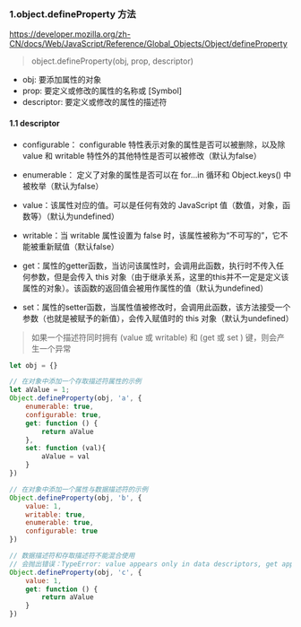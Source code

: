 ### 1.object.defineProperty 方法

https://developer.mozilla.org/zh-CN/docs/Web/JavaScript/Reference/Global_Objects/Object/defineProperty

> object.defineProperty(obj, prop, descriptor)

- obj: 要添加属性的对象
- prop: 要定义或修改的属性的名称或 [Symbol]
- descriptor: 要定义或修改的属性的描述符

#### 1.1 descriptor


- configurable： configurable 特性表示对象的属性是否可以被删除，以及除 value 和 writable 特性外的其他特性是否可以被修改（默认为false）

- enumerable： 定义了对象的属性是否可以在 for...in 循环和 Object.keys() 中被枚举（默认为false）

- value：该属性对应的值。可以是任何有效的 JavaScript 值（数值，对象，函数等）（默认为undefined）

- writable：当 writable 属性设置为 false 时，该属性被称为“不可写的”，它不能被重新赋值（默认false）

- get：属性的getter函数，当访问该属性时，会调用此函数，执行时不传入任何参数，但是会传入 this 对象（由于继承关系，这里的this并不一定是定义该属性的对象）。该函数的返回值会被用作属性的值（默认为undefined）

- set：属性的setter函数，当属性值被修改时，会调用此函数，该方法接受一个参数（也就是被赋予的新值），会传入赋值时的 this 对象（默认为undefined）


> 如果一个描述符同时拥有 (value 或 writable) 和 (get 或 set ) 键，则会产生一个异常


```JavaScript
let obj = {}

// 在对象中添加一个存取描述符属性的示例
let aValue = 1;
Object.defineProperty(obj, 'a', {
    enumerable: true,
    configurable: true,
    get: function () {
        return aValue
    },
    set: function (val){
        aValue = val
    }
})

// 在对象中添加一个属性与数据描述符的示例
Object.defineProperty(obj, 'b', {
    value: 1,
    writable: true,
    enumerable: true,
    configurable: true
})

// 数据描述符和存取描述符不能混合使用
// 会抛出错误：TypeError: value appears only in data descriptors, get appears only in accessor descriptors
Object.defineProperty(obj, 'c', {
    value: 1,
    get: function () {
        return aValue
    }
})
```
